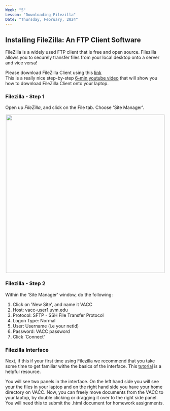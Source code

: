 ```yaml
---
Week: "5" 
Lesson: "Downloading Filezilla"
Date: "Thursday, February, 2024"
---
```


## Installing FileZilla: An FTP Client Software
FileZilla is a widely used FTP client that is free and open source. Filezilla allows you to securely transfer files from your local desktop onto a server and vice versa!

Please download FileZilla Client using this [link](https://filezilla-project.org/)  
This is a really nice step-by-step [6-min youtube video](https://youtu.be/adxmlHDim6c) that will show you how to download FileZilla Client onto your laptop. 

### Filezilla - Step 1

Open up *FileZilla*, and click on the File tab. Choose 'Site Manager'.

<p align="center">
<img src="../img/filezilla_setup.png" width="500">
</p>

### Filezilla - Step 2

Within the 'Site Manager' window, do the following: 

1. Click on 'New Site', and name it VACC
2. Host: vacc-user1.uvm.edu
3. Protocol: SFTP - SSH File Transfer Protocol
4. Logon Type: Normal
5. User: Username (i.e your netid) 
6. Password: VACC password
7. Click 'Connect'

### Filezilla Interface

 Next, if this if your first time using Filezilla we recommend that you take some time to get familiar withe the basics of the interface. This [tutorial](https://wiki.filezilla-project.org/FileZilla_Client_Tutorial_(en)) is a helpful resource.

You will see two panels in the interface. On the left hand side you will see your the files in your laptop and on the right hand side you have your home directory on VACC. Now, you can freely move documents from the VACC to your laptop, by double clicking or dragging it over to the right side panel. You will need this to submit the .html document for homework assignments. 
